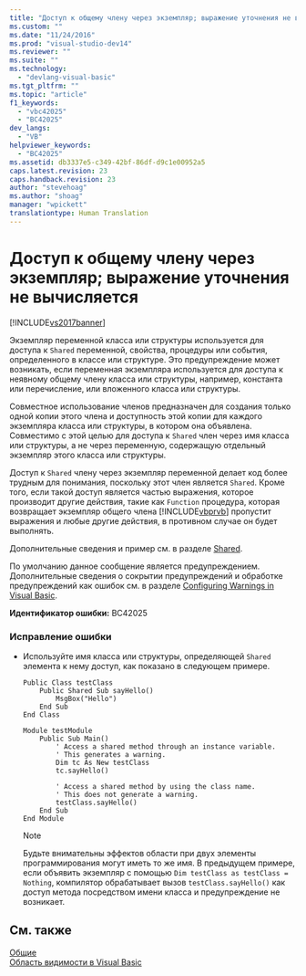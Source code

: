 ```yaml
---
title: "Доступ к общему члену через экземпляр; выражение уточнения не вычисляется | Microsoft Docs"
ms.custom: ""
ms.date: "11/24/2016"
ms.prod: "visual-studio-dev14"
ms.reviewer: ""
ms.suite: ""
ms.technology: 
  - "devlang-visual-basic"
ms.tgt_pltfrm: ""
ms.topic: "article"
f1_keywords: 
  - "vbc42025"
  - "BC42025"
dev_langs: 
  - "VB"
helpviewer_keywords: 
  - "BC42025"
ms.assetid: db3337e5-c349-42bf-86df-d9c1e00952a5
caps.latest.revision: 23
caps.handback.revision: 23
author: "stevehoag"
ms.author: "shoag"
manager: "wpickett"
translationtype: Human Translation
---
```

# Доступ к общему члену через экземпляр; выражение уточнения не вычисляется
[!INCLUDE[vs2017banner](../../../csharp/includes/vs2017banner.md)]

Экземпляр переменной класса или структуры используется для доступа к `Shared` переменной, свойства, процедуры или события, определенного в классе или структуре. Это предупреждение может возникать, если переменная экземпляра используется для доступа к неявному общему члену класса или структуры, например, константа или перечисление, или вложенного класса или структуры.  
  
 Совместное использование членов предназначен для создания только одной копии этого члена и доступность этой копии для каждого экземпляра класса или структуры, в котором она объявлена. Совместимо с этой целью для доступа к `Shared` член через имя класса или структуры, а не через переменную, содержащую отдельный экземпляр этого класса или структуры.  
  
 Доступ к `Shared` члену через экземпляр переменной делает код более трудным для понимания, поскольку этот член является `Shared`. Кроме того, если такой доступ является частью выражения, которое производит другие действия, такие как `Function` процедура, которая возвращает экземпляр общего члена [!INCLUDE[vbprvb](../../../csharp/programming-guide/concepts/linq/includes/vbprvb_md.md)] пропустит выражения и любые другие действия, в противном случае он будет выполнять.  
  
 Дополнительные сведения и пример см. в разделе [Shared](../../../visual-basic/language-reference/modifiers/shared.md).  
  
 По умолчанию данное сообщение является предупреждением. Дополнительные сведения о сокрытии предупреждений и обработке предупреждений как ошибок см. в разделе [Configuring Warnings in Visual Basic](/visual-studio/ide/configuring-warnings-in-visual-basic).  
  
 **Идентификатор ошибки:** BC42025  
  
### <a name="to-correct-this-error"></a>Исправление ошибки  
  
-   Используйте имя класса или структуры, определяющей `Shared` элемента к нему доступ, как показано в следующем примере.  
  
    ```vb#  
    Public Class testClass  
        Public Shared Sub sayHello()  
            MsgBox("Hello")  
        End Sub  
    End Class  
  
    Module testModule  
        Public Sub Main()  
            ' Access a shared method through an instance variable.  
            ' This generates a warning.  
            Dim tc As New testClass  
            tc.sayHello()  
  
            ' Access a shared method by using the class name.  
            ' This does not generate a warning.  
            testClass.sayHello()  
        End Sub  
    End Module  
    ```  
  
    > [!NOTE]
    >  Будьте внимательны эффектов области при двух элементы программирования могут иметь то же имя. В предыдущем примере, если объявить экземпляр с помощью `Dim testClass as testClass = Nothing`, компилятор обрабатывает вызов `testClass.sayHello()` как доступ метода посредством имени класса и предупреждение не возникает.  
  
## <a name="see-also"></a>См. также  
 [Общие](../../../visual-basic/language-reference/modifiers/shared.md)   
 [Область видимости в Visual Basic](../../../visual-basic/programming-guide/language-features/declared-elements/scope.md)